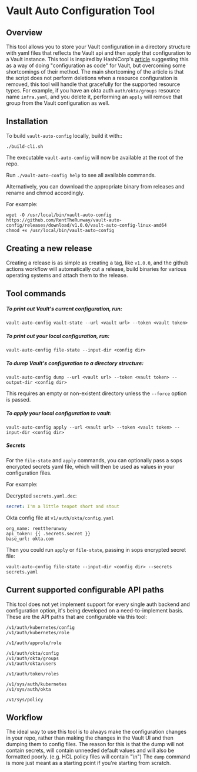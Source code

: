 # Vault Auto Configuration Tool

## Overview
This tool allows you to store your Vault configuration in a directory structure with yaml files that reflects the Vault
api and then apply that configuration to a Vault instance.  This tool is inspired by HashiCorp's
[article](https://www.hashicorp.com/blog/codifying-vault-policies-and-configuration/) suggesting this as a way of
doing "configuration as code" for Vault, but overcoming some shortcomings of their method.  The main shortcoming of the
article is that the script does not perform deletions when a resource configuration is removed, this tool will handle
that gracefully for the supported resource types.  For example, if you have an okta auth `auth/okta/groups` resource
name `infra.yaml`, and you delete it, performing an `apply` will remove that group from the Vault configuration as well.

## Installation
To build `vault-auto-config` locally, build it with::

```shell script
./build-cli.sh
```

The executable `vault-auto-config` will now be available at the root of the repo.

Run `./vault-auto-config help` to see all available commands.

Alternatively, you can download the appropriate binary from releases and rename and chmod accordingly.

For example:
```shell script
wget -O /usr/local/bin/vault-auto-config https://github.com/RentTheRunway/vault-auto-config/releases/download/v1.0.0/vault-auto-config-linux-amd64
chmod +x /usr/local/bin/vault-auto-config
```

## Creating a new release
Creating a release is as simple as creating a tag, like `v1.0.0`, and the github actions workflow will automatically cut
a release, build binaries for various operating systems and attach them to the release.


## Tool commands

##### To print out Vault's current configuration, run:
```shell script
vault-auto-config vault-state --url <vault url> --token <vault token>
```

##### To print out your local configuration, run:
```shell script
vault-auto-config file-state --input-dir <config dir>
```

##### To dump Vault's configuration to a directory structure:
```shell script
vault-auto-config dump --url <vault url> --token <vault token> --output-dir <config dir>
```
This requires an empty or non-existent directory unless the `--force` option is passed.

##### To apply your local configuration to vault:
```shell script
vault-auto-config apply --url <vault url> --token <vault token> --input-dir <config dir>
```

##### Secrets
For the `file-state` and `apply` commands, you can optionally pass a sops encrypted secrets yaml file, which will then
be used as values in your configuration files.

For example:

Decrypted `secrets.yaml.dec`:
```yaml
secret: I'm a little teapot short and stout
```

Okta config file at `v1/auth/okta/config.yaml`
```shell script
org_name: renttherunway
api_token: {{ .Secrets.secret }}
base_url: okta.com
```

Then you could run `apply` or `file-state`, passing in sops encrypted secret file:
```shell script
vault-auto-config file-state --input-dir <config dir> --secrets secrets.yaml
```


## Current supported configurable API paths
This tool does not yet implement support for every single auth backend and configuration option, it's being developed
on a need-to-implement basis.  These are the API paths that are configurable via this tool:
```text
/v1/auth/kubernetes/config
/v1/auth/kubernetes/role

/v1/auth/approle/role

/v1/auth/okta/config
/v1/auth/okta/groups
/v1/auth/okta/users

/v1/auth/token/roles

/v1/sys/auth/kubernetes
/v1/sys/auth/okta

/v1/sys/policy
```

## Workflow
The ideal way to use this tool is to always make the configuration changes in your repo, rather than making the
changes in the Vault UI and then dumping them to config files.  The reason for this is that the dump will not
contain secrets, will contain unneeded default values and will also be formatted poorly. (e.g. HCL policy files
will contain "\n")  The `dump` command is more just meant as a starting point if you're starting from scratch.
